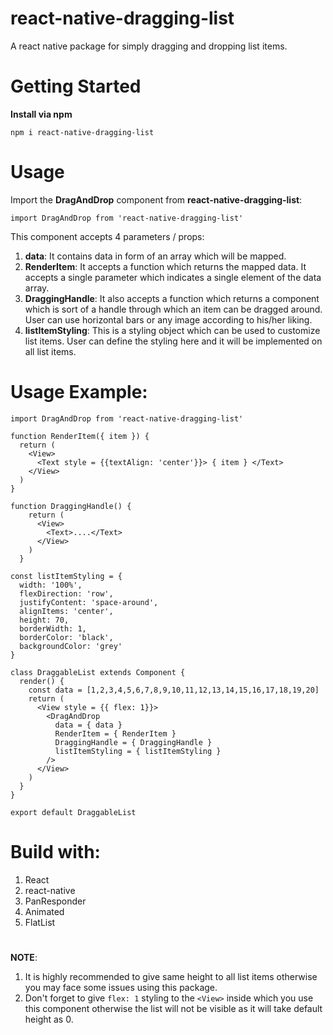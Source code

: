 <h1>react-native-dragging-list</h1>

A react native package for simply dragging and dropping list items.

<h1>Getting Started</h1>

**Install via npm**

```shell
npm i react-native-dragging-list
```

<h1>Usage</h1>

Import the **DragAndDrop** component from **react-native-dragging-list**: 

```shell
import DragAndDrop from 'react-native-dragging-list'
```

This component accepts 4 parameters / props:

1. **data**: It contains data in form of an array which will be mapped.
2. **RenderItem**: It accepts a function which returns the mapped data. It accepts a single parameter which indicates a single element of the data array.
3. **DraggingHandle**: It also accepts a function which returns a component which is sort of a handle through which an item can be dragged around. User can use horizontal bars or any image according to his/her liking.
4. **listItemStyling**: This is a styling object which can be used to customize list items. User can define the styling here and it will be implemented on all list items.

<h1>Usage Example:</h1>

```shell
import DragAndDrop from 'react-native-dragging-list'

function RenderItem({ item }) {
  return (
    <View>
      <Text style = {{textAlign: 'center'}}> { item } </Text>
    </View>
  )
}

function DraggingHandle() {
    return (
      <View>
        <Text>....</Text>
      </View>
    )
  }

const listItemStyling = { 
  width: '100%', 
  flexDirection: 'row', 
  justifyContent: 'space-around', 
  alignItems: 'center', 
  height: 70, 
  borderWidth: 1, 
  borderColor: 'black', 
  backgroundColor: 'grey' 
}

class DraggableList extends Component {
  render() {
    const data = [1,2,3,4,5,6,7,8,9,10,11,12,13,14,15,16,17,18,19,20]
    return (
      <View style = {{ flex: 1}}>
        <DragAndDrop 
          data = { data }
          RenderItem = { RenderItem }
          DraggingHandle = { DraggingHandle }
          listItemStyling = { listItemStyling }
        />
      </View>
    )
  }
}

export default DraggableList
```

<h1>Build with: </h1>

1. React
2. react-native
3. PanResponder
4. Animated
5. FlatList

<h1> </h1>

**NOTE**: 
1. It is highly recommended to give same height to all list items otherwise you may face some issues using this package. 
2. Don't forget to give ```flex: 1``` styling to the ```<View>``` inside which you use this component otherwise the list will not be visible as it will take default height as 0.
